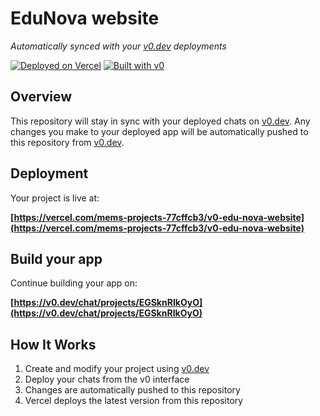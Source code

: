 # EduNova website

*Automatically synced with your [v0.dev](https://v0.dev) deployments*

[![Deployed on Vercel](https://img.shields.io/badge/Deployed%20on-Vercel-black?style=for-the-badge&logo=vercel)](https://vercel.com/mems-projects-77cffcb3/v0-edu-nova-website)
[![Built with v0](https://img.shields.io/badge/Built%20with-v0.dev-black?style=for-the-badge)](https://v0.dev/chat/projects/EGSknRIkOyO)

## Overview

This repository will stay in sync with your deployed chats on [v0.dev](https://v0.dev).
Any changes you make to your deployed app will be automatically pushed to this repository from [v0.dev](https://v0.dev).

## Deployment

Your project is live at:

**[https://vercel.com/mems-projects-77cffcb3/v0-edu-nova-website](https://vercel.com/mems-projects-77cffcb3/v0-edu-nova-website)**

## Build your app

Continue building your app on:

**[https://v0.dev/chat/projects/EGSknRIkOyO](https://v0.dev/chat/projects/EGSknRIkOyO)**

## How It Works

1. Create and modify your project using [v0.dev](https://v0.dev)
2. Deploy your chats from the v0 interface
3. Changes are automatically pushed to this repository
4. Vercel deploys the latest version from this repository